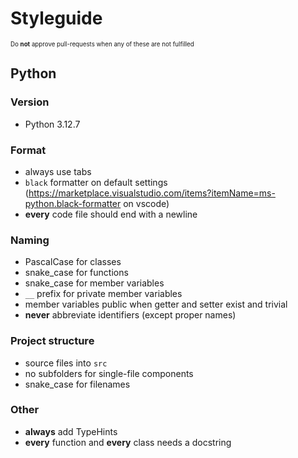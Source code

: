 # Styleguide

<sup><sup>Do **not** approve pull-requests when any of these are not fulfilled</sup></sup>

## Python
### Version
- Python 3.12.7

### Format
- always use tabs
- `black` formatter on default settings (https://marketplace.visualstudio.com/items?itemName=ms-python.black-formatter on vscode)
- **every** code file should end with a newline

### Naming
- PascalCase for classes
- snake_case for functions
- snake_case for member variables
- `__` prefix for private member variables
- member variables public when getter and setter exist and trivial
- **never** abbreviate identifiers (except proper names)

### Project structure
- source files into `src`
- no subfolders for single-file components
- snake_case for filenames

### Other
- **always** add TypeHints
- **every** function and **every** class needs a docstring

